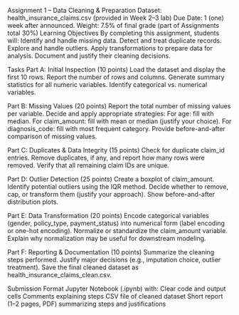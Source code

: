 Assignment 1 – Data Cleaning & Preparation
Dataset: health_insurance_claims.csv (provided in Week 2–3 lab)
Due Date: 1 (one) week after announced.
Weight: 7.5% of final grade (part of Assignments total 30%)
Learning Objectives
By completing this assignment, students will:
Identify and handle missing data.
Detect and treat duplicate records.
Explore and handle outliers.
Apply transformations to prepare data for analysis.
Document and justify their cleaning decisions.

Tasks
Part A: Initial Inspection (10 points)
Load the dataset and display the first 10 rows.
Report the number of rows and columns.
Generate summary statistics for all numeric variables.
Identify categorical vs. numerical variables.

Part B: Missing Values (20 points)
Report the total number of missing values per variable.
Decide and apply appropriate strategies:
For age: fill with median.
For claim_amount: fill with mean or median (justify your choice).
For diagnosis_code: fill with most frequent category.
Provide before-and-after comparison of missing values.

Part C: Duplicates & Data Integrity (15 points)
Check for duplicate claim_id entries.
Remove duplicates, if any, and report how many rows were removed.
Verify that all remaining claim IDs are unique.

Part D: Outlier Detection (25 points)
Create a boxplot of claim_amount.
Identify potential outliers using the IQR method.
Decide whether to remove, cap, or transform them (justify your approach).
Show before-and-after distribution plots.

Part E: Data Transformation (20 points)
Encode categorical variables (gender, policy_type, payment_status) into numerical form (label encoding or one-hot encoding).
Normalize or standardize the claim_amount variable.
Explain why normalization may be useful for downstream modeling.

Part F: Reporting & Documentation (10 points)
Summarize the cleaning steps performed.
Justify major decisions (e.g., imputation choice, outlier treatment).
Save the final cleaned dataset as health_insurance_claims_clean.csv.

Submission Format
Jupyter Notebook (.ipynb) with:
Clear code and output cells
Comments explaining steps
CSV file of cleaned dataset
Short report (1–2 pages, PDF) summarizing steps and justifications
